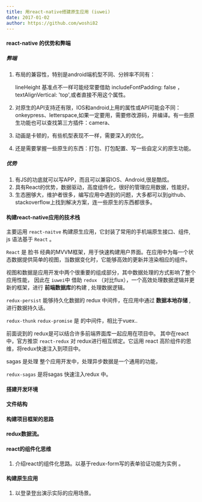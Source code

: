 ```yaml
---
title: 用react-native搭建原生应用 (iuwei)
date: 2017-01-02
author: https://github.com/woshi82
---
```


#### react-native 的优势和弊端

##### 弊端

1. 布局的兼容性，特别是android端机型不同、分辨率不同有：

   lineHeight 基准点不一样可能经常要借助 includeFontPadding: false ， textAlignVertical: 'top',或者直接不用这个属性。

2. 对原生的API支持还有限，IOS和android上用的属性或API可能会不同：onkeypress、letterspace,如果一定要用，需要修改源码，并编译。有一些原生功能也可以查找第三方插件：camera、 

3. 动画是卡顿的，有些机型表现不一样，需要深入的优化。

4. 还是需要掌握一些原生的东西：打包、打包配置、写一些自定义的原生功能。

##### 优势

1. 有JS的功底就可以写APP，而且可以兼容IOS、Android,很是酷炫。
2. 具有React的优势，数据驱动，高度组件化，很好的管理应用数据，性能好。
3. 生态圈够大，维护者很多，编写应用中遇到的问题，大多都可以到github、stackoverflow上找到解决方案，连一些原生的东西都很多。

#### 构建react-native应用的技术栈

主要运用 `react-naitve` 构建原生应用，它封装了常用的手机端原生接口、组件, js 语法基于 `React` 。

 `React` 是 脸书 经典的MVVM框架，用于快速构建用户界面。在应用中为每一个状态数据提供简单的视图，当数据变化时，它能够高效的更新并渲染相应的组件。

视图和数据是应用开发中两个很重要的组成部分，其中数据处理的方式影响了整个应用性能， 因此在 `iuwei`中 借助 `redux`  （对比flux），一个高效处理数据逻辑并更新的框架，进行 **前端数据库**的构建 , 处理数据逻辑。

`redux-persist` 能够持久化数据的 redux 中间件，在应用中通过 **数据本地存储** ,进行数据持久话。

`redux-thunk` `redux-promise` 是  的中间件，相比于vuex..

前面说到的 redux是可以结合许多前端界面库一起应用在项目中。 其中在react中，官方推崇 `react-redux`  对 redux进行相互绑定。它运用 react 高阶组件的思维，将redux快速注入到项目中。

sagas 是处理   整个应用开发中，处理异步数据是一个通用的功能，

`redux-sagas` 是将sagas 快速注入redux 中。

#### 搭建开发环境

#### 文件结构

#### 构建项目框架的思路

#### redux数据流。

#### react的组件化思维

1. 介绍react的组件化思路。以基于redux-form写的表单验证功能为实例 。

#### 构建原生应用

1. 以登录登出演示实际的应用场景。